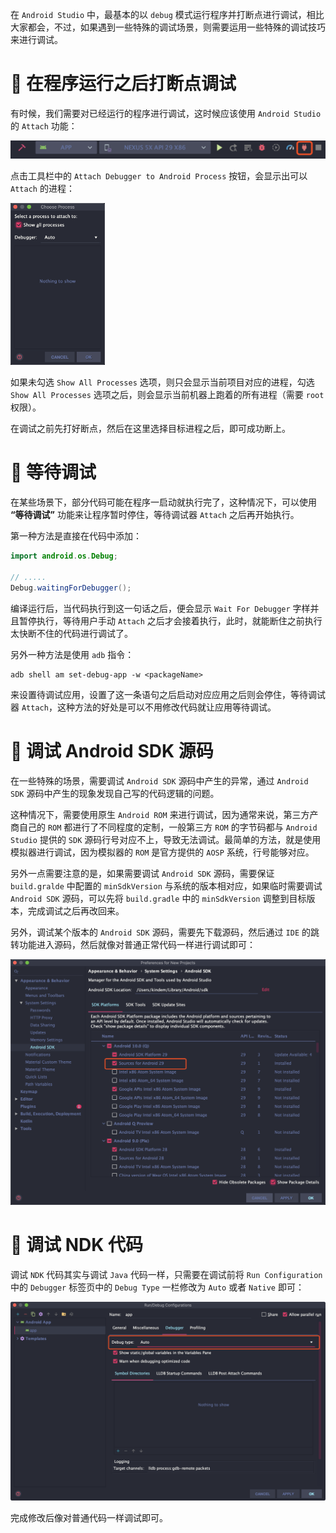 <!--
@key 21
@title Android 调试技巧总结
@date 2019-12-30
@labels Android Test Tips
@description Android 奇淫调试技巧总结，包括 Attach、waitForDebugger、setup-debug-app、NDK 调试、Android SDK 源码调试等。
-->

在 `Android Studio` 中，最基本的以 `debug` 模式运行程序并打断点进行调试，相比大家都会，不过，如果遇到一些特殊的调试场景，则需要运用一些特殊的调试技巧来进行调试。

# 🍗 在程序运行之后打断点调试

有时候，我们需要对已经运行的程序进行调试，这时候应该使用 `Android Studio` 的 `Attach` 功能：

![Attach](../../img/22.png)

点击工具栏中的 `Attach Debugger to Android Process` 按钮，会显示出可以 `Attach` 的进程：

<img src="../../img/23.png" width="30%"/>

如果未勾选 `Show All Processes` 选项，则只会显示当前项目对应的进程，勾选 `Show All Processes` 选项之后，则会显示当前机器上跑着的所有进程（需要 `root` 权限）。

在调试之前先打好断点，然后在这里选择目标进程之后，即可成功断上。

# 🍥 等待调试

在某些场景下，部分代码可能在程序一启动就执行完了，这种情况下，可以使用 **“等待调试”** 功能来让程序暂时停住，等待调试器 `Attach` 之后再开始执行。

第一种方法是直接在代码中添加：

```java
import android.os.Debug;

// .....
Debug.waitingForDebugger();
```

编译运行后，当代码执行到这一句话之后，便会显示 `Wait For Debugger` 字样并且暂停执行，等待用户手动 `Attach` 之后才会接着执行，此时，就能断住之前执行太快断不住的代码进行调试了。

另外一种方法是使用 `adb` 指令：

```shell
adb shell am set-debug-app -w <packageName>
```

来设置待调试应用，设置了这一条语句之后启动对应应用之后则会停住，等待调试器 `Attach`，这种方法的好处是可以不用修改代码就让应用等待调试。

# 🧀 调试 Android SDK 源码

在一些特殊的场景，需要调试 `Android SDK` 源码中产生的异常，通过 `Android SDK` 源码中产生的现象发现自己写的代码逻辑的问题。

这种情况下，需要使用原生 `Android ROM` 来进行调试，因为通常来说，第三方产商自己的 `ROM` 都进行了不同程度的定制，一般第三方 `ROM` 的字节码都与 `Android Studio` 提供的 `SDK` 源码行号对应不上，导致无法调试。最简单的方法，就是使用模拟器进行调试，因为模拟器的 `ROM` 是官方提供的 `AOSP` 系统，行号能够对应。

另外一点需要注意的是，如果需要调试 `Android SDK` 源码，需要保证 `build.gralde` 中配置的 `minSdkVersion` 与系统的版本相对应，如果临时需要调试 `Android SDK` 源码，可以先将 `build.gradle` 中的 `minSdkVersion` 调整到目标版本，完成调试之后再改回来。

另外，调试某个版本的 `Android SDK` 源码，需要先下载源码，然后通过 `IDE` 的跳转功能进入源码，然后就像对普通正常代码一样进行调试即可：

![Android Sources](../../img/25.png)

# 🍙 调试 NDK 代码

调试 `NDK` 代码其实与调试 `Java` 代码一样，只需要在调试前将 `Run Configuration` 中的 `Debugger` 标签页中的 `Debug Type` 一栏修改为 `Auto` 或者 `Native` 即可：

![Run Configuration](../../img/26.png)

完成修改后像对普通代码一样调试即可。